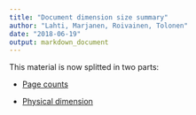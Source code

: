 ```yaml
---
title: "Document dimension size summary"
author: "Lahti, Marjanen, Roivainen, Tolonen"
date: "2018-06-19"
output: markdown_document
---
```


This material is now splitted in two parts:

  * [Page counts](pagecount.md)

  * [Physical dimension](dimension.md)


